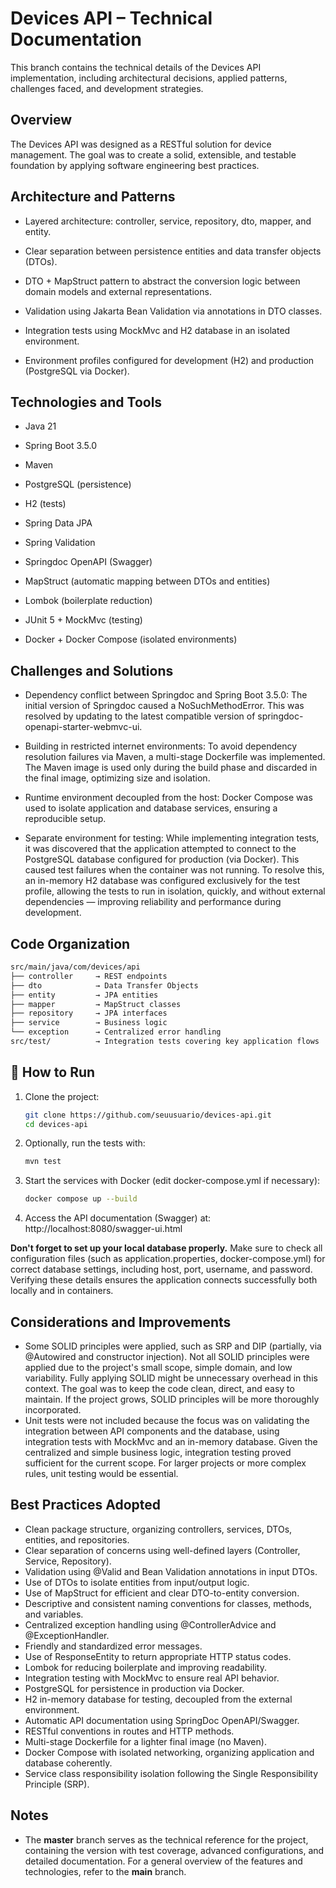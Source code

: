 # Devices API – Technical Documentation
This branch contains the technical details of the Devices API implementation, including architectural decisions, applied patterns, challenges faced, and development strategies.

## Overview
The Devices API was designed as a RESTful solution for device management. The goal was to create a solid, extensible, and testable foundation by applying software engineering best practices.

## Architecture and Patterns
- Layered architecture: controller, service, repository, dto, mapper, and entity.

- Clear separation between persistence entities and data transfer objects (DTOs).

- DTO + MapStruct pattern to abstract the conversion logic between domain models and external representations.

- Validation using Jakarta Bean Validation via annotations in DTO classes.

- Integration tests using MockMvc and H2 database in an isolated environment.

- Environment profiles configured for development (H2) and production (PostgreSQL via Docker).

## Technologies and Tools
- Java 21

- Spring Boot 3.5.0

- Maven

- PostgreSQL (persistence)

- H2 (tests)

- Spring Data JPA

- Spring Validation

- Springdoc OpenAPI (Swagger)

- MapStruct (automatic mapping between DTOs and entities)

- Lombok (boilerplate reduction)

- JUnit 5 + MockMvc (testing)

- Docker + Docker Compose (isolated environments)

## Challenges and Solutions
- Dependency conflict between Springdoc and Spring Boot 3.5.0:
The initial version of Springdoc caused a NoSuchMethodError. This was resolved by updating to the latest compatible version of springdoc-openapi-starter-webmvc-ui.

- Building in restricted internet environments:
To avoid dependency resolution failures via Maven, a multi-stage Dockerfile was implemented. The Maven image is used only during the build phase and discarded in the final image, optimizing size and isolation.

- Runtime environment decoupled from the host:
Docker Compose was used to isolate application and database services, ensuring a reproducible setup.

- Separate environment for testing:
While implementing integration tests, it was discovered that the application attempted to connect to the PostgreSQL database configured for production (via Docker). This caused test failures when the container was not running. To resolve this, an in-memory H2 database was configured exclusively for the test profile, allowing the tests to run in isolation, quickly, and without external dependencies — improving reliability and performance during development.

## Code Organization
  ```bash
  src/main/java/com/devices/api
  ├── controller     → REST endpoints
  ├── dto            → Data Transfer Objects
  ├── entity         → JPA entities
  ├── mapper         → MapStruct classes
  ├── repository     → JPA interfaces
  ├── service        → Business logic
  └── exception      → Centralized error handling
  src/test/          → Integration tests covering key application flows
  ```

## 🚀 How to Run

1. Clone the project:
   ```bash
   git clone https://github.com/seuusuario/devices-api.git
   cd devices-api
2. Optionally, run the tests with:
   ```bash
   mvn test
3. Start the services with Docker (edit docker-compose.yml if necessary):
   ```bash
   docker compose up --build
4. Access the API documentation (Swagger) at: http://localhost:8080/swagger-ui.html

**Don't forget to set up your local database properly.**
Make sure to check all configuration files (such as application.properties, docker-compose.yml) for correct database settings, including host, port, username, and password. Verifying these details ensures the application connects successfully both locally and in containers.

## Considerations and Improvements
- Some SOLID principles were applied, such as SRP and DIP (partially, via @Autowired and constructor injection). Not all SOLID principles were applied due to the project's small scope, simple domain, and low variability. Fully applying SOLID might be unnecessary overhead in this context. The goal was to keep the code clean, direct, and easy to maintain. If the project grows, SOLID principles will be more thoroughly incorporated.
- Unit tests were not included because the focus was on validating the integration between API components and the database, using integration tests with MockMvc and an in-memory database. Given the centralized and simple business logic, integration testing proved sufficient for the current scope. For larger projects or more complex rules, unit testing would be essential.

## Best Practices Adopted
- Clean package structure, organizing controllers, services, DTOs, entities, and repositories.
- Clear separation of concerns using well-defined layers (Controller, Service, Repository).
- Validation using @Valid and Bean Validation annotations in input DTOs.
- Use of DTOs to isolate entities from input/output logic.
- Use of MapStruct for efficient and clear DTO-to-entity conversion.
- Descriptive and consistent naming conventions for classes, methods, and variables.
- Centralized exception handling using @ControllerAdvice and @ExceptionHandler.
- Friendly and standardized error messages.
- Use of ResponseEntity to return appropriate HTTP status codes.
- Lombok for reducing boilerplate and improving readability.
- Integration testing with MockMvc to ensure real API behavior.
- PostgreSQL for persistence in production via Docker.
- H2 in-memory database for testing, decoupled from the external environment.
- Automatic API documentation using SpringDoc OpenAPI/Swagger.
- RESTful conventions in routes and HTTP methods.
- Multi-stage Dockerfile for a lighter final image (no Maven).
- Docker Compose with isolated networking, organizing application and database coherently.
- Service class responsibility isolation following the Single Responsibility Principle (SRP).

## Notes
- The **master** branch serves as the technical reference for the project, containing the version with test coverage, advanced configurations, and detailed documentation. For a general overview of the features and technologies, refer to the **main** branch.

